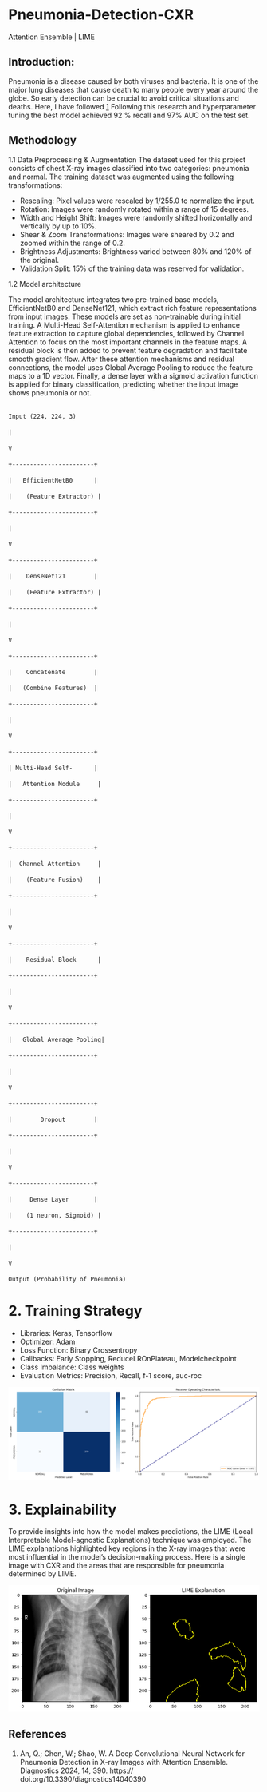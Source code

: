 # Pneumonia-Detection-CXR
Attention Ensemble | LIME


## Introduction: 

Pneumonia is a disease caused by both viruses and bacteria. It is one of the major lung diseases that cause death to many people every year around the globe. So early detection can be crucial
to avoid critical situations and deaths. Here, I have followed [1](#References) Following this research and hyperparameter tuning the best model achieved 92 % recall and 97% AUC on the test set.


## Methodology

1.1 Data Preprocessing & Augmentation
The dataset used for this project consists of chest X-ray images classified into two categories: pneumonia and normal. The training dataset was augmented using the following transformations:

   - Rescaling: Pixel values were rescaled by 1/255.0 to normalize the input.
   - Rotation: Images were randomly rotated within a range of 15 degrees.
   - Width and Height Shift: Images were randomly shifted horizontally and vertically by up to 10%.
   - Shear & Zoom Transformations: Images were sheared by 0.2 and zoomed within the range of 0.2.
   - Brightness Adjustments: Brightness varied between 80% and 120% of the original.
   - Validation Split: 15% of the training data was reserved for validation.

1.2 Model architecture

The model architecture integrates two pre-trained base models, EfficientNetB0 and DenseNet121, which extract rich feature representations from input images. These models are set as non-trainable during initial training. A Multi-Head Self-Attention mechanism is applied to enhance feature extraction to capture global dependencies, followed by Channel Attention to focus on the most important channels in the feature maps. A residual block is then added to prevent feature degradation and facilitate smooth gradient flow. After these attention mechanisms and residual connections, the model uses Global Average Pooling to reduce the feature maps to a 1D vector. Finally, a dense layer with a sigmoid activation function is applied for binary classification, predicting whether the input image shows pneumonia or not.


                                                                                               Input (224, 224, 3)
                                                                                                      |
                                                                                                      V
                                                                                          +-----------------------+
                                                                                          |   EfficientNetB0      |
                                                                                          |    (Feature Extractor) |
                                                                                          +-----------------------+
                                                                                                      |
                                                                                                      V
                                                                                          +-----------------------+
                                                                                          |    DenseNet121        |
                                                                                          |    (Feature Extractor) |
                                                                                          +-----------------------+
                                                                                                      |
                                                                                                      V
                                                                                          +-----------------------+
                                                                                          |    Concatenate        |
                                                                                          |   (Combine Features)  |
                                                                                          +-----------------------+
                                                                                                      |
                                                                                                      V
                                                                                          +-----------------------+
                                                                                          | Multi-Head Self-      |
                                                                                          |   Attention Module     |
                                                                                          +-----------------------+
                                                                                                      |
                                                                                                      V
                                                                                          +-----------------------+
                                                                                          |  Channel Attention     |
                                                                                          |    (Feature Fusion)    |
                                                                                          +-----------------------+
                                                                                                      |
                                                                                                      V
                                                                                          +-----------------------+
                                                                                          |    Residual Block      |
                                                                                          +-----------------------+
                                                                                                      |
                                                                                                      V
                                                                                          +-----------------------+
                                                                                          |   Global Average Pooling|
                                                                                          +-----------------------+
                                                                                                      |
                                                                                                      V
                                                                                          +-----------------------+
                                                                                          |        Dropout        |
                                                                                          +-----------------------+
                                                                                                      |
                                                                                                      V
                                                                                          +-----------------------+
                                                                                          |     Dense Layer       |
                                                                                          |    (1 neuron, Sigmoid) |
                                                                                          +-----------------------+
                                                                                                      |
                                                                                                      V
                                                                                             Output (Probability of Pneumonia)
                                                                        





# 2. Training Strategy
   - Libraries: Keras, Tensorflow
   - Optimizer: Adam
   - Loss Function: Binary Crossentropy
   - Callbacks: Early Stopping, ReduceLROnPlateau, Modelcheckpoint
   - Class Imbalance: Class weights
   - Evaluation Metrics: Precision, Recall, f-1 score, auc-roc
   

![cm-auc](output-image/cm-roc.png)


# 3. Explainability
To provide insights into how the model makes predictions, the LIME (Local Interpretable Model-agnostic Explanations) technique was employed. The LIME explanations highlighted key regions in the X-ray images that were most influential in the model’s decision-making process. Here is a single image with CXR and the areas that are responsible for pneumonia determined by LIME.

![Lime-image](output-image/lime.png)





## References
1. An, Q.; Chen, W.; Shao, W. A Deep Convolutional Neural Network for Pneumonia Detection in X-ray Images with Attention Ensemble. Diagnostics 2024, 14, 390. https:// doi.org/10.3390/diagnostics14040390
